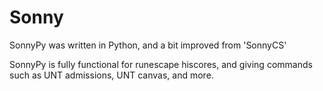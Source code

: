 # Sonny
SonnyPy was written in Python, and a bit improved from 'SonnyCS'

SonnyPy is fully functional for runescape hiscores, and giving commands such as UNT admissions, UNT canvas, and more.
